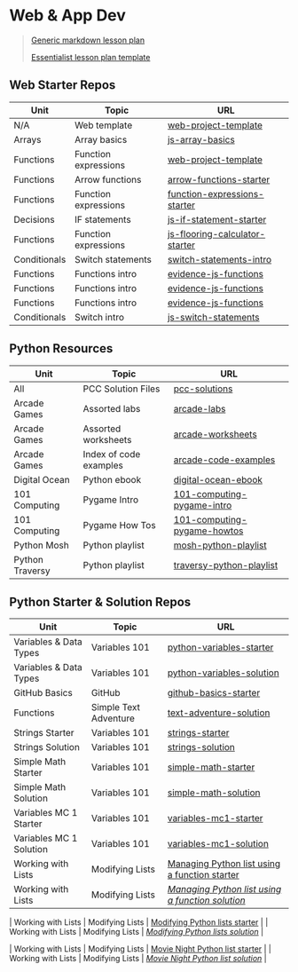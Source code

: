 # Web & App Dev

> [Generic markdown lesson plan](https://github.com/bengal865/generic-md-lesson-plan/blob/main/generic-md-lesson-plan.md)
> 
> [Essentialist lesson plan template](https://github.com/bengal865/markdown-templates/blob/master/bing-generated-lesson-plan-template.md)

## Web Starter Repos

| Unit 	         | Topic 	                   | URL 	                                                                                          |
|------	         |-------	                   |----------	                                                                                    |
| N/A   	       | Web template              | [web-project-template](https://github.com/bengal865/web-project-templates)  	                  |
| Arrays  	     | Array basics              | [js-array-basics](https://github.com/bengal865/array-basics)  	                                |
| Functions      | Function expressions      | [web-project-template](https://github.com/bengal865/web-project-templates)  	                  |
| Functions      | Arrow functions           | [arrow-functions-starter](https://github.com/bengal865/arrow-functions-starter)	              |
| Functions      | Function expressions      | [function-expressions-starter](https://github.com/bengal865/function-expressions-starter)      |
| Decisions      | IF statements             | [js-if-statement-starter](https://github.com/bengal865/js-if-statement-starter) 	              |
| Functions      | Function expressions      | [js-flooring-calculator-starter](https://github.com/bengal865/flooring-calculator-start)  	    |
| Conditionals   | Switch statements         | [switch-statements-intro](https://github.com/bengal865/switch-statement-js-starter)      	    |
| Functions      | Functions intro           |  [evidence-js-functions](https://github.com/bengal865/evidence-js-functions-starter)      	    |
| Functions      | Functions intro           |  [evidence-js-functions](https://github.com/bengal865/evidence-js-functions-starter)      	    |
| Functions      | Functions intro           |  [evidence-js-functions](https://github.com/bengal865/evidence-js-functions-starter)      	    |
| Conditionals   | Switch intro              |  [js-switch-statements](https://github.com/bengal865/switch-statement-js-starter)      	      |



## Python Resources
| Unit 	         | Topic 	                   | URL 	                                                                                                                 |
|------	         |-------	                   |----------	                                                                                                           |
| All   	       | PCC Solution Files        | [pcc-solutions](https://github.com/ehmatthes/pcc_2e/)  	                                                             |
| Arcade Games   | Assorted labs             | [arcade-labs](http://programarcadegames.com/index.php?chapter=labs)  	                                               |
| Arcade Games   | Assorted worksheets       | [arcade-worksheets](http://programarcadegames.com/index.php?chapter=sample_worksheets)                                |
| Arcade Games   | Index of code examples    | [arcade-code-examples](http://programarcadegames.com/index.php?chapter=example_code)                                  |
| Digital Ocean  | Python ebook              | [digital-ocean-ebook](https://www.digitalocean.com/community/books/digitalocean-ebook-how-to-code-in-python)          |
| 101 Computing  | Pygame Intro              | [101-computing-pygame-intro](https://www.101computing.net/getting-started-with-pygame/)                               |
| 101 Computing  | Pygame How Tos            | [101-computing-pygame-howtos](https://www.101computing.net/pygame-how-tos/)                                           |
| Python Mosh    | Python playlist           | [mosh-python-playlist](https://www.youtube.com/watch?v=_uQrJ0TkZlc)                                                   |
| Python Traversy | Python playlist          | [traversy-python-playlist](https://youtu.be/JJmcL1N2KQs?feature=shared)                                               |




## Python Starter & Solution Repos

| Unit 	                                     | Topic 	                   | URL 	                                                                                          |
|------	                                     |-------	                   |----------	                                                                                    | 
| Variables & Data Types  	                 | Variables 101             | [python-variables-starter](https://github.com/bengal865/python-variables-starter)   	          | 
| Variables & Data Types                     | Variables 101             | [python-variables-solution](https://github.com/bengal865/python-variables-solution)            |
| GitHub Basics                              | GitHub                    | [github-basics-starter](https://github.com/bengal865/github-basics/tree/main)                  |
| Functions                                  | Simple Text Adventure     | [text-adventure-solution](https://github.com/bengal865/2425-python/blob/main/functions/space-adventure-text-game.py)                  |
| Strings Starter                            | Variables 101             | [strings-starter](https://github.com/bengal865/python-strings-starter/tree/main) |
| Strings Solution                           | Variables 101             | [strings-solution](https://github.com/bengal865/python-strings-starter/tree/main)|
| Simple Math Starter                        | Variables 101             | [simple-math-starter](https://github.com/bengal865/2425-python/tree/main/variables-data-types/variables-simple-math-starter) |
| Simple Math Solution                       | Variables 101             | [simple-math-solution](https://github.com/bengal865/2425-python/tree/main/variables-data-types/variables-simple-math-solution)|
| Variables MC 1  Starter                    | Variables 101             | [variables-mc1-starter](https://github.com/bengal865/variables-mc1-python) |
| Variables MC 1  Solution                   | Variables 101             | [variables-mc1-solution](https://example.com) |
| Working with Lists                         | Modifying Lists           | [Managing Python list using a function starter](https://github.com/bengal865/manage-list-using-function-starter) |
| Working with Lists                         | Modifying Lists           | *[Managing Python list using a function solution](https://github.com/bengal865/manage-list-using-function-solution)* |

| Working with Lists                         | Modifying Lists           | [Modifying Python lists starter](https://github.com/bengal865/python-lists-modifying-starter) |
| Working with Lists                         | Modifying Lists           | *[Modifying Python lists solution](https://github.com/bengal865/python-lists-modifying-solution)* |

| Working with Lists                         | Modifying Lists           | [Movie Night Python list starter](https://github.com/bengal865/movie-night-python-starter) |
| Working with Lists                         | Modifying Lists           | *[Movie Night Python list solution](https://github.com/bengal865/movie-night-python-solution)* |
















